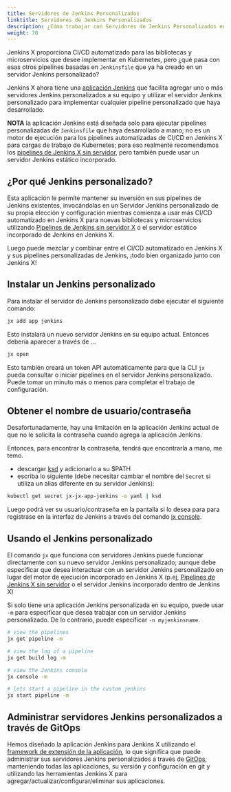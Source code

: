 ```yaml
---
title: Servidores de Jenkins Personalizados
linktitle: Servidores de Jenkins Personalizados
description: ¿Cómo trabajar con Servidores de Jenkins Personalizados en Jenkins X?
weight: 70
---
```


Jenkins X proporciona CI/CD automatizado para las bibliotecas y microservicios que desee implementar en Kubernetes, pero ¿qué pasa con esas otros pipelines basadas en `Jenkinsfile` que ya ha creado en un servidor Jenkins personalizado?

Jenkins X ahora tiene una [aplicación Jenkins](https://github.com/jenkins-x-apps/jx-app-jenkins) que facilita agregar uno o más servidores Jenkins personalizados a su equipo y utilizar el servidor Jenkins personalizado para implementar cualquier pipeline personalizado que haya desarrollado.

**NOTA** la aplicación Jenkins está diseñada solo para ejecutar pipelines personalizadas de `Jenkinsfile` que haya desarrollado a mano; no es un motor de ejecución para los pipelines automatizadas de CI/CD en Jenkins X para cargas de trabajo de Kubernetes; para eso realmente recomendamos los [pipelines de Jenkins X sin servidor](/es/docs/concepts/jenkins-x-pipelines/), pero también puede usar un servidor Jenkins estático incorporado.

## ¿Por qué Jenkins personalizado?

Esta aplicación le permite mantener su inversión en sus pipelines de Jenkins existentes, invocándolas en un Servidor Jenkins personalizado de su propia elección y configuración mientras comienza a usar más CI/CD automatizado en Jenkins X para nuevas bibliotecas y microservicios utilizando [Pipelines de Jenkins sin servidor X](/docs/concepts/jenkins-x-pipelines/) o el servidor estático incorporado de Jenkins en Jenkins X.

Luego puede mezclar y combinar entre el CI/CD automatizado en Jenkins X y sus pipelines personalizadas de Jenkins, ¡todo bien organizado junto con Jenkins X!

## Instalar un Jenkins personalizado

Para instalar el servidor de Jenkins personalizado debe ejecutar el siguiente comando:

```sh
jx add app jenkins
```

Esto instalará un nuevo servidor Jenkins en su equipo actual. Entonces debería aparecer a través de ...

```sh
jx open
```

Esto también creará un token API automáticamente para que la CLI `jx` pueda consultar o iniciar pipelines en el servidor Jenkins personalizado. Puede tomar un minuto más o menos para completar el trabajo de configuración.

## Obtener el nombre de usuario/contraseña

Desafortunadamente, hay una limitación en la aplicación Jenkins actual de que no le solicita la contraseña cuando agrega la aplicación Jenkins.

Entonces, para encontrar la contraseña, tendrá que encontrarla a mano, me temo.

* descargar [ksd](https://github.com/mfuentesg/ksd) y adicionarlo a su $PATH
* escriba lo siguiente (debe necesitar cambiar el nombre del `Secret` si utiliza un alias diferente en su servidor Jenkins):

```sh
kubectl get secret jx-jx-app-jenkins -o yaml | ksd
```

Luego podrá ver su usuario/contraseña en la pantalla si lo desea para para registrase en la interfaz de Jenkins a través del comando [jx console](/commands/jx_console/).

## Usando el Jenkins personalizado

El comando `jx` que funciona con servidores Jenkins puede funcionar directamente con su nuevo servidor Jenkins personalizado; aunque debe especificar que desea interactuar con un servidor Jenkins personalizado en lugar del motor de ejecución incorporado en Jenkins X (p.ej, [Pipelines de Jenkins X sin servidor](/docs/concepts/jenkins-x-pipelines/) o el servidor Jenkins incorporado dentro de Jenkins X)

Si solo tiene una aplicación Jenkins personalizada en su equipo, puede usar `-m` para especificar que desea trabajar con un servidor Jenkins personalizado. De lo contrario, puede especificar `-n myjenkinsname`.

```sh
# view the pipelines
jx get pipeline -m

# view the log of a pipeline
jx get build log -m

# view the Jenkins console
jx console -m

# lets start a pipeline in the custom jenkins
jx start pipeline -m
```

## Administrar servidores Jenkins personalizados a través de GitOps

Hemos diseñado la aplicación Jenkins para Jenkins X utilizando el [framework de extensión de la aplicación](/docs/contributing/addons/), lo que significa que puede administrar sus servidores Jenkins personalizados a través de [GitOps](/docs/managing-jx/common-tasks/manage-via-gitops/), manteniendo todas las aplicaciones, su versión y configuración en git y utilizando las herramientas Jenkins X para agregar/actualizar/configurar/eliminar sus aplicaciones.
